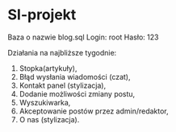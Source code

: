 # SI-projekt
Baza o nazwie blog.sql
Login: root
Hasło: 123

Działania na najbliższe tygodnie:
1.	Stopka(artykuły),
2.	Błąd wysłania wiadomości (czat),
3.	Kontakt panel (stylizacja),
4.	Dodanie możliwości zmiany postu,
5.	Wyszukiwarka,
6.	Akceptowanie postów przez admin/redaktor,
7.	O nas (stylizacja).
